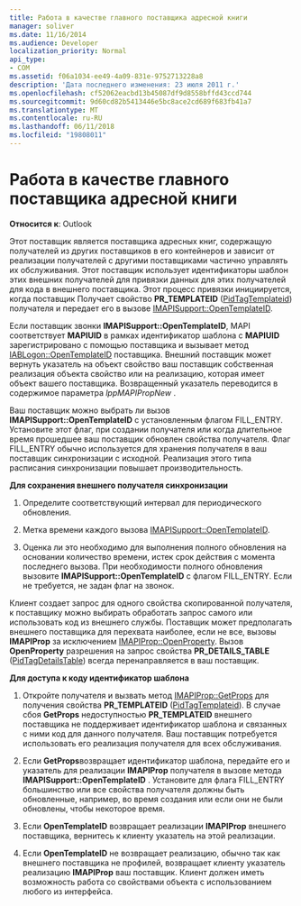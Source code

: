 ```yaml
---
title: Работа в качестве главного поставщика адресной книги
manager: soliver
ms.date: 11/16/2014
ms.audience: Developer
localization_priority: Normal
api_type:
- COM
ms.assetid: f06a1034-ee49-4a09-831e-9752713228a8
description: 'Дата последнего изменения: 23 июля 2011 г.'
ms.openlocfilehash: cf52062eacbd13b45087df9d8558bffd43ccd744
ms.sourcegitcommit: 9d60cd82b5413446e5bc8ace2cd689f683fb41a7
ms.translationtype: MT
ms.contentlocale: ru-RU
ms.lasthandoff: 06/11/2018
ms.locfileid: "19808011"
---
```

# <a name="acting-as-a-host-address-book-provider"></a>Работа в качестве главного поставщика адресной книги

  
  
**Относится к**: Outlook 
  
Этот поставщик является поставщика адресных книг, содержащую получателей из других поставщиков в его контейнеров и зависит от реализации получателей с другими поставщиками частично управлять их обслуживания. Этот поставщик использует идентификаторы шаблон этих внешних получателей для привязки данных для этих получателей для кода в внешнего поставщика. Этот процесс привязки инициируется, когда поставщик Получает свойство **PR_TEMPLATEID** ([PidTagTemplateid](pidtagtemplateid-canonical-property.md)) получателя и передает его в вызове [IMAPISupport::OpenTemplateID](imapisupport-opentemplateid.md). 
  
Если поставщик звонки **IMAPISupport::OpenTemplateID**, MAPI соответствует **MAPIUID** в рамках идентификатор шаблона с **MAPIUID** зарегистрировано с помощью поставщика и вызывает метод [IABLogon::OpenTemplateID](iablogon-opentemplateid.md) поставщика. Внешний поставщик может вернуть указатель на объект свойство ваш поставщик собственная реализация объекта свойство или на реализацию, которая имеет объект вашего поставщика. Возвращенный указатель переводится в содержимое параметра _lppMAPIPropNew_ . 
  
Ваш поставщик можно выбрать ли вызов **IMAPISupport::OpenTemplateID** с установленным флагом FILL_ENTRY. Установите этот флаг, при создании получателя или когда длительное время прошедшее ваш поставщик обновлен свойства получателя. Флаг FILL_ENTRY обычно используется для хранения получателя в ваш поставщик синхронизации с исходной. Реализация этого типа расписания синхронизации повышает производительность. 
  
 **Для сохранения внешнего получателя синхронизации**
  
1. Определите соответствующий интервал для периодического обновления. 
    
2. Метка времени каждого вызова [IMAPISupport::OpenTemplateID](imapisupport-opentemplateid.md). 
    
3. Оценка ли это необходимо для выполнения полного обновления на основании количество времени, истек срок действия с момента последнего вызова. При необходимости полного обновления вызовите **IMAPISupport::OpenTemplateID** с флагом FILL_ENTRY. Если не требуется, не задан флаг на звонок. 
    
Клиент создает запрос для одного свойства скопированной получателя, к поставщику можно выбирать обработать запрос самого или использовать код из внешнего службы. Поставщик может предполагать внешнего поставщика для перехвата наиболее, если не все, вызовы **IMAPIProp** за исключением [IMAPIProp::OpenProperty](imapiprop-openproperty.md). Вызов **OpenProperty** разрешения на запрос свойства **PR_DETAILS_TABLE** ([PidTagDetailsTable](pidtagdetailstable-canonical-property.md)) всегда перенаправляется в ваш поставщик.
  
 **Для доступа к коду идентификатор шаблона**
  
1. Откройте получателя и вызвать метод [IMAPIProp::GetProps](imapiprop-getprops.md) для получения свойства **PR_TEMPLATEID** ([PidTagTemplateid](pidtagtemplateid-canonical-property.md)). В случае сбоя **GetProps** недоступностью **PR_TEMPLATEID** внешнего поставщика не поддерживает идентификатор шаблона и связанных с ними код для данного получателя. Ваш поставщик потребуется использовать его реализация получателя для всех обслуживания. 
    
2. Если **GetProps**возвращает идентификатор шаблона, передайте его и указатель для реализации **IMAPIProp** получателя в вызове метода **IMAPISupport::OpenTemplateID** . Установите для флага FILL_ENTRY большинство или все свойства получателя должны быть обновленные, например, во время создания или если они не были обновлены, чтобы некоторое время. 
    
3. Если **OpenTemplateID** возвращает реализации **IMAPIProp** внешнего поставщика, вернитесь к клиенту указатель на этой реализации. 
    
4. Если **OpenTemplateID** не возвращает реализацию, обычно так как внешнего поставщика не профилей, возвращает клиенту указатель реализацию **IMAPIProp** ваш поставщик. Клиент должен иметь возможность работа со свойствами объекта с использованием любого из интерфейса. 
    

